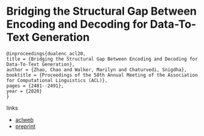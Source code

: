# Bridging the Structural Gap Between Encoding and Decoding for Data-To-Text Generation

```
@inproceedings{dualenc_acl20,
title = {Bridging the Structural Gap Between Encoding and Decoding for Data-To-Text Generation},
author = {Zhao, Chao and Walker, Marilyn and Chaturvedi, Snigdha},
booktitle = {Proceedings of the 58th Annual Meeting of the Association for Computational Linguistics (ACL)},
pages = {2481--2491},
year = {2020}
}
```

links
- [aclweb](https://www.aclweb.org/anthology/2020.acl-main.224/)
- [preprint](https://pdfs.semanticscholar.org/83fb/274ca565544743c4cdc7abe58db88a163ae2.pdf)
